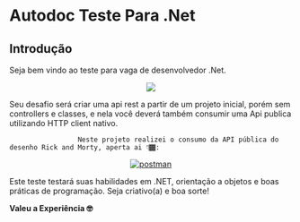 # Autodoc Teste Para .Net

## Introdução

Seja bem vindo ao teste para vaga de desenvolvedor .Net.

<div align="center">

  <img src="https://i.imgur.com/n1AKuwU.gif">

</div>

Seu desafio será criar uma api rest a partir de um projeto inicial, porém sem controllers e classes, e nela você deverá também consumir uma Api publica utilizando HTTP client nativo.

                     Neste projeto realizei o consumo da API pública do desenho Rick and Morty, aperta ai 👇🏾:
  
<div> 
  <p align="center">
    <a href="https://rickandmortyapi.com/api"><img title="postman" src="https://www.vectorlogo.zone/logos/getpostman/getpostman-icon.svg">
    </a>
  </p>
</div>

Este teste testará suas habilidades em .NET, orientação a objetos e boas práticas de programação. Seja criativo(a) e boa sorte!

<b> Valeu a Experiência 🤓 </b>
